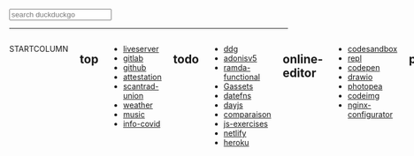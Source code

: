 <!DOCTYPE html>
<html lang="fr">

<head>
<meta charset="UTF-8">
<meta name="viewport" content="width=device-width, initial-scale=1.0">
<title>startpage</title>
<link rel="stylesheet" href="style.css">
<script>
  const startTime = () => {
      let today = new Date();
      today.toLocaleString('fr-FR', { timeZone: 'Europe/Paris' })
      let d = today.getDate()
      let mo = today.getMonth() + 1
      let y = today.getFullYear()
      let h = today.getHours()
      let m = today.getMinutes()
      document.getElementById('clock').innerHTML = `${d}/${mo}/${y} ${h}:${m}`
      t = setTimeout('startTime()', 60000)
  }

  window.onload = () => startTime()
</script>
</head>

<body>
<div class="container is-fluid has-background-dark">

<section class="hero is-small">
<div class="hero-body">
<div class="container has-text-centered">
<div id="clock" class="is-size-1"></div>
<form method="get" action="https://duckduckgo.com/?">
<div class="control">
<input name="q" class="input" type="text" placeholder="search duckduckgo">
</div>
</form>
</div>
</div>
</section>
<hr>

<div class="columns">

STARTCOLUMN

## top

* [liveserver](http://127.0.0.1:5500/)
* [gitlab](https://gitlab.com/users/franckf/projects)
* [github](https://github.com/franckf-git)
* [attestation](https://media.interieur.gouv.fr/deplacement-covid-19/)
* [scantrad-union](https://www.scantrad-union.com/)
* [weather](https://www.meteorama.fr/86000.html?v=heure-par-heure)
* [music](https://icecast.radiofrance.fr/fiprock-midfi.mp3)
* [info-covid](https://www.gouvernement.fr/info-coronavirus)

## todo

* [ddg](https://eraser.heidi.ie/duckduckgo-tips-tricks/)
* [adonisv5](https://preview.adonisjs.com/guides/http/form-submissions)
* [ramda-functional](https://ramdajs.com/docs/)
* [Gassets](https://github.com/Grafikart/Grafikart.fr/blob/master/assets/app.js)
* [datefns](https://date-fns.org/)
* [dayjs](https://day.js.org/en/)
* [comparaison](https://fr.wikipedia.org/wiki/Algorithme_de_tri#Comparaison_des_algorithmes)
* [js-exercises](https://github.com/trekhleb/javascript-algorithms)
* [netlify](https://www.netlify.com/)
* [heroku](https://www.heroku.com/)

## online-editor

* [codesandbox](https://codesandbox.io/s/)
* [repl](https://repl.it/)
* [codepen](https://codepen.io/pen/)
* [drawio](https://www.draw.io/)
* [photopea](https://www.photopea.com/)
* [codeimg](https://codeimg.io/)
* [nginx-configurator](https://www.digitalocean.com/community/tools/nginx)

## platforms

* [codeur](https://www.codeur.com/)
* [malt](https://www.malt.fr/)
* [freelance](https://www.freelance-info.fr/missions.php)
* [talent](https://www.talent.io/)
* [freelancerepublik](https://www.freelancerepublik.com/freelance)

ENDCOLUMN

## data-generator

* [randomuser-api](https://www.randomuser.me/documentation#howto)
* [jsonplaceholder](https://jsonplaceholder.typicode.com/)
* [10minutemail](https://10minutemail.com)
* [send-email](https://send-email.org/)

## distraction

* [xkcd](https://www.xkcd.com)
* [clients-from-hell](https://clientsfromhell.net)
* [vdm](https://www.viedemerde.fr)
* [commitstrip](https://www.commitstrip.com/fr/?)
* [scantrad](https://scantrad.fr)
* [koneko-scantrad](https://lel.koneko-scantrad.fr)
* [scan-manga](https://www.scan-manga.com)
* [g/technology](https://boards.4channel.org/g/catalog)
* [r/ProgrammerHumor](https://www.reddit.com/r/ProgrammerHumor)
* [r/linuxmasterrace](https://www.reddit.com/r/linuxmasterrace)
* [cyrille-borne](https://cyrille-borne.com)

## katas

* [codewars](https://www.codewars.com)
* [hackerrank](https://www.hackerrank.com/)
* [coderbyte](https://coderbyte.com/)
* [exercism](https://exercism.io/)
* [leetcode](https://leetcode.com/)

## ressources-js

* [nodejs](https://nodejs.org/fr/docs/)
* [nodebestpractices](https://github.com/goldbergyoni/nodebestpractices/blob/master/README.md)
* [js-minifier](https://javascript-minifier.com/)
* [js-docs](https://jsdoc.app/index.html#block-tags)

## ressources-dom

* [codes-http](https://fr.wikipedia.org/wiki/Liste_des_codes_HTTP)
* [event-listeners](https://www.w3schools.com/jsref/dom_obj_event.asp)
* [w3schools](https://www.w3schools.com/)
* [MDN](https://developer.mozilla.org/fr/docs/Web)

## tech

* [journal-du-hacker](https://www.journalduhacker.net/recent)
* [mini-machines](https://www.minimachines.net)
* [tux-machines](http://www.tuxmachines.org)
* [cert-fr](https://www.cert.ssi.gouv.fr)
* [flathub](https://flathub.org/apps/collection/recently-updated)
* [fedora-magazine](https://fedoramagazine.org)
* [centos](https://blog.centos.org)
* [redhat-dev](https://developers.redhat.com/blog/)
* [hacker-news](https://news.ycombinator.com/newest)

## veille

* [r/node](https://www.reddit.com/r/node)
* [dev.to](https://dev.to/)

## ressources-index

* [sys-admin](https://github.com/n1trux/awesome-sysadmin/blob/master/README.md)
* [1loc](https://1loc.dev/)
* [design-ressources](https://github.com/bradtraversy/design-resources-for-developers/blob/master/readme.md)

## ressources-css

* [bootstrap](https://www.w3schools.com/bootstrap4/default.asp)
* [bulma](https://bulma.io/documentation/)
* [bulma-builder](https://bulma.dev/)
* [fontawesome](https://fontawesome.com/icons?d=gallery)
* [css-minifier](https://cssminifier.com/)

## podcast

* [no-limit-secu](https://www.nolimitsecu.fr)
* [comptoir-secu](https://www.comptoirsecu.fr)
* [cpu](https://cpu.dascritch.net/)
* [frenchspin](https://frenchspin.fr)
* [artisandeveloppeur](https://artisandeveloppeur.fr/blog/)

## youtube

* [linuxtricks](https://www.youtube.com/channel/UCDKPGD9T00eS_l--D_DRTUQ/videos)
* [level1techs](https://www.youtube.com/channel/UC4w1YQAJMWOz4qtxinq55LQ/videos)
* [distrotube](https://www.youtube.com/channel/UCVls1GmFKf6WlTraIb_IaJg/videos)
* [grafikart](https://www.youtube.com/channel/UCj_iGliGCkLcHSZ8eqVNPDQ/videos)
* [traversy](https://www.youtube.com/user/TechGuyWeb/videos)

## twitch

* [joueur-du-grenier](https://www.twitch.tv/joueur_du_grenier/videos)
* [noopkat](https://www.twitch.tv/noopkat/videos)
* [grafikat](https://www.twitch.tv/grafikart/videos)

## icons

* [iconmonstr](https://iconmonstr.com/)
* [illustrations](https://undraw.co/)
* [favicon](https://realfavicongenerator.net/)
* [utf8](https://unicode-table.com/fr/)

## colors

* [palette](https://coolors.co/browser/best/1)
* [picker](https://material.io/design/color/#tools-for-picking-colors)
* [sample](https://material.io/resources/color/#!/?view.left=0&view.right=1)

## images

* [picsum](https://picsum.photos/)
* [pexels](https://www.pexels.com/)
* [unsplash](https://unsplash.com/)

</div>
</div>
</body>
</html>

